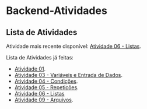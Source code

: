 # Backend-Atividades

## Lista de Atividades

Atividade mais recente disponível: [Atividade 06 - Listas](Atividades/Atividade%2006%20-%20Listas/).

Lista de Atividades já feitas:

- [Atividade 01](Atividades/Atividade%2001%20-%2022-04-25/).
- [Atividade 03 - Variáveis e Entrada de Dados](Atividades/Atividade%2003%20-%20Variáveis%20e%20Entrada%20de%20Dados/).
- [Atividade 04 - Condições](Atividades/Atividade%2004%20-%20Condições/).
- [Atividade 05 - Repetições](Atividades/Atividade%2005%20-%20Repetições/).
- [Atividade 06 - Listas](Atividades/Atividade%2006%20-%20Listas/)
- [Atividade 09 - Arquivos](Atividades/Atividade%2009%20-%20Arquivos/).